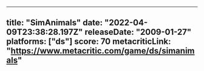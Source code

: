 
---
title: "SimAnimals"
date: "2022-04-09T23:38:28.197Z"
releaseDate: "2009-01-27"
platforms: ["ds"]
score: 70
metacriticLink: "https://www.metacritic.com/game/ds/simanimals"
---
